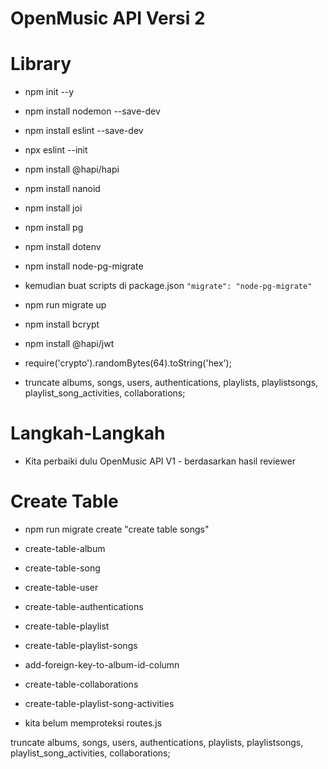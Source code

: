 # OpenMusic API Versi 2

# Library
- npm init --y
- npm install nodemon --save-dev
- npm install eslint --save-dev
- npx eslint --init
- npm install @hapi/hapi
- npm install nanoid

- npm install joi
- npm install pg
- npm install dotenv
- npm install node-pg-migrate

- kemudian buat scripts di package.json `"migrate": "node-pg-migrate"`
- npm run migrate up

- npm install bcrypt
- npm install @hapi/jwt
- require('crypto').randomBytes(64).toString('hex');

- truncate albums, songs, users, authentications, playlists, playlistsongs, playlist_song_activities, collaborations;

# Langkah-Langkah

- Kita perbaiki dulu OpenMusic API V1 - berdasarkan hasil reviewer

# Create Table
- npm run migrate create "create table songs"
- create-table-album
- create-table-song
- create-table-user
- create-table-authentications
- create-table-playlist
- create-table-playlist-songs
- add-foreign-key-to-album-id-column
- create-table-collaborations
- create-table-playlist-song-activities

- kita belum memproteksi routes.js

truncate albums, songs, users, authentications, playlists, playlistsongs, playlist_song_activities, collaborations;